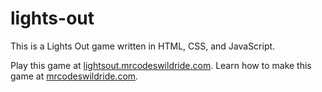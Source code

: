 # lights-out

This is a Lights Out game written in HTML, CSS, and JavaScript.

Play this game at [lightsout.mrcodeswildride.com](https://lightsout.mrcodeswildride.com/).
Learn how to make this game at [mrcodeswildride.com](https://www.mrcodeswildride.com/).